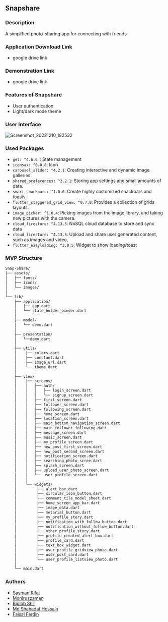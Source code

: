 ## Snapshare

### Description
A simplified photo-sharing app for connecting with friends

### Application Download Link
- google drive link

### Demonstration Link
- google drive link

### Features of Snapshare
- User authentication
- Light/dark mode theme

### User Interface
![Screenshot_20231210_182532](https://github.com/BIPLOB-SHIL/Ostad_Flutter_Batch_03-Assignment16/assets/112534902/0ffdc3d2-ab1f-4ea2-875d-543de23a61ad)

### Used Packages
- ```get: ^4.6.6 ```: State management
- ```iconsax: ^0.0.8```: Icon
- ```carousel_slider: ^4.2.1```: Creating interactive and dynamic image galleries
- ```shared_preferences: ^2.2.1```: Storing app settings and small amounts of data.
- ```smart_snackbars: ^1.0.0```: Create highly customized snackbars and toasts
- ```flutter_staggered_grid_view: ^0.7.0```: Provides a collection of grids layouts.
- ```image_picker: ^1.0.4```: Picking images from the image library, and taking new pictures with the camera.
- ```cloud_firestore: ^4.13.5```: NoSQL cloud database to store and sync data
- ```cloud_firestore: ^4.13.5```: Upload and share user generated content, such as images and video,
- ```flutter_easyloading: ^3.0.5```: Widget to show loading/toast


### MVP Structure
```bash
Snap-Share/
├── assets/
│   ├── fonts/
│   ├── icons/
│   └── images/
│       
└── lib/
    ├── application/
    │   ├── app.dart
    │   └── state_holder_binder.dart
    │
    ├── model/
    │   └── demo.dart
    │
    ├── presentation/
    │   └──demo.dart
    │ 
    ├── utils/
    │    ├── colors.dart
    │    ├── constant.dart
    │    ├── image_url.dart
    │    └── theme.dart
    │
    ├── view/ 
    │    ├── screens/
    │    │   ├── auth/
    │    │   │   ├── login_screen.dart
    │    │   │   └── signup_screen.dart
    │    │   ├── first_screen.dart
    │    │   ├── follower_screen.dart
    │    │   ├── following_screen.dart
    │    │   ├── home_screen.dart
    │    │   ├── location_screen.dart
    │    │   ├── main_bottom_navigation_screen.dart
    │    │   ├── main_follower_following.dart
    │    │   ├── message_screen.dart
    │    │   ├── music_screen.dart
    │    │   ├── my_profile_screen.dart
    │    │   ├── new_post_first_screen.dart
    │    │   ├── new_post_second_screen.dart
    │    │   ├── notification_screen.dart  
    │    │   ├── searching_photo_scree.dart
    │    │   ├── splash_screen.dart
    │    │   ├── upload_user_photo_screen.dart
    │    │   └── user_profile_screen.dart
    │    │  
    │    └── widgets/
    │         ├── alert_box.dart
    │         ├── circular_icon_button.dart
    │         ├── comment_tile_model_sheet.dart
    │         ├── home_screen_app_bar.dart
    │         ├── image_data.dart
    │         ├── metarial_button.dart
    │         ├── my_profile_story.dart
    │         ├── notification_with_follow_button.dart
    │         ├── notification_without_follow_button.dart
    │         ├── other_profile_story.dart
    │         ├── profile_created_alert_box.dart
    │         ├── profile_card.dart
    │         ├── text_box_widget.dart
    │         ├── user_profile_gridview_photo.dart
    │         ├── user_post_card.dart
    │         └── user_profile_listview_photo.dart
    │ 
    └── main.dart
```

### Authors
- [Sayman Rifat](https://github.com/saymanrifat)
- [Moniruzzaman](https://github.com/moniruzzaman76)
- [Biplob Shil](https://github.com/BIPLOB-SHIL)
- [Md.Shahadat Hossain](https://github.com/shahadat349850)
- [Faisal Fardin](https://github.com/faisal-fardin)
